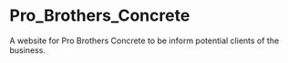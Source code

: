 # Pro_Brothers_Concrete

<p>A website for Pro Brothers Concrete to be inform potential clients of the business. </p>
